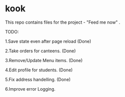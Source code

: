 # kook
This repo contains files for the project - "Feed me now" .

TODO:

1.Save state even after page reload (Done)

2.Take orders for canteens. (Done)

3.Remove/Update Menu items. (Done)

4.Edit profile for students. (Done)

5.Fix address handelling. (Done)

6.Improve error Logging.

